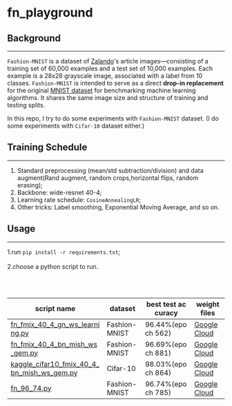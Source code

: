 # fn_playground

## Background
-----
`Fashion-MNIST` is a dataset of [Zalando](https://github.com/zalandoresearch/fashion-mnist)'s article images—consisting of a training set of 60,000 examples and a test set of 10,000 examples. Each example is a 28x28 grayscale image, associated with a label from 10 classes.  `Fashion-MNIST` is intended to serve as a direct **drop-in replacement** for the original [MNIST dataset](http://yann.lecun.com/exdb/mnist/) for benchmarking machine learning algorithms. It shares the same image size and structure of training and testing splits.

In this repo, I try to do some experiments with `Fashion-MNIST` dataset. (I do some experiments with `Cifar-10` dataset either.)

## Training Schedule
-----
1.  Standard preprocessing (mean/std subtraction/division) and data augment(Rand augment, random crops,horizontal flips, random erasing);
2.  Backbone: wide-resnet 40-4;
3.  Learning rate schedule: `CosineAnnealingLR`;
4.  Other tricks: Label smoothing, Exponential Moving Average, and so on.
## Usage
-----

1.run ```pip install -r requirements.txt```;<br><br>
2.choose a python script to run.<br><br>
<table  width="100%"  style="table-layout:fixed;word-break: break-all;  word-wrap:break-word;">
<thead><tr><th>script name</th><th>dataset</th><th>best test accuracy</th><th>weight files</th></tr></thead>
        <tr>
            <td><a href="https://github.com/Liang-yc/fn_playground/blob/master/fn_fmix_40_4_gn_ws_learning.py">fn_fmix_40_4_gn_ws_learning.py</a></td>
            <td><a >Fashion-MNIST</a></td>
            <td><a >96.44%(epoch 562)</a></td>
            <td><a href="https://drive.google.com/drive/folders/1JfyBisN1kubm2rC_hHblai8MdNWkZxHU?usp=sharing">Google Cloud</a></td>
        </tr>
        <tr>
            <td><a href="https://github.com/Liang-yc/fn_playground/blob/master/fn_fmix_40_4_bn_mish_ws_gem.py">fn_fmix_40_4_bn_mish_ws_gem.py</a></td>
            <td><a >Fashion-MNIST</a></td>
            <td><a >96.69%(epoch 881)</a></td>
            <td><a href="https://drive.google.com/drive/folders/1a6ZChTZJERsJp98mWy37kTHhRGOgT0mO?usp=sharing">Google Cloud</a></td>
        </tr>        
         <tr>
            <td><a href="https://github.com/Liang-yc/fn_playground/blob/master/kaggle_cifar10_fmix_40_4_bn_mish_ws_gem.py">kaggle_cifar10_fmix_40_4_bn_mish_ws_gem.py</a></td>
            <td><a >Cifar-10</a></td>
            <td><a >98.03%(epoch 864)</a></td>
            <td><a href="https://drive.google.com/drive/folders/1BUYrTWH7_DGAGFSRdI7NLFmDMW5W716Q?usp=sharing">Google Cloud</a></td>
        </tr>
          <tr>
            <td><a href="https://github.com/Liang-yc/fn_playground/blob/master/fn_96_74.py">fn_96_74.py</a></td>
            <td><a >Fashion-MNIST</a></td>
            <td><a >96.74%(epoch 785)</a></td>
            <td><a href="[https://drive.google.com/drive/folders/1BUYrTWH7_DGAGFSRdI7NLFmDMW5W716Q?usp=sharing](https://drive.google.com/file/d/1-Ss-oLrOnoijhoWxGdnUYIcmPGqYG9Nd/view?usp=sharing)https://drive.google.com/file/d/1-Ss-oLrOnoijhoWxGdnUYIcmPGqYG9Nd/view?usp=sharing">Google Cloud</a></td>
        </tr>

</table>
